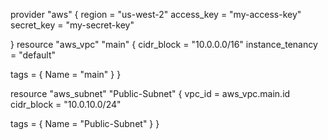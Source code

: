 provider "aws" {
   region     = "us-west-2"
   access_key  = "my-access-key"
   secret_key  = "my-secret-key"

}
resource "aws_vpc" "main" {
  cidr_block       = "10.0.0.0/16"
  instance_tenancy = "default"

  tags = {
    Name = "main"
  }
}

resource "aws_subnet" "Public-Subnet" {
  vpc_id     = aws_vpc.main.id
  cidr_block = "10.0.10.0/24"

  tags = {
    Name = "Public-Subnet"
  }
}
